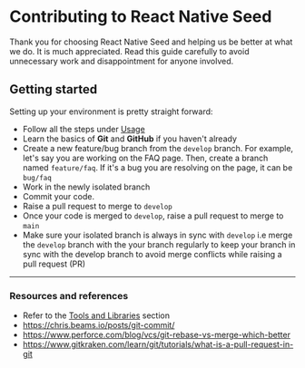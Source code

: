 # Contributing to React Native Seed

Thank you for choosing React Native Seed and helping us be better at what we do. It is much appreciated. Read this guide carefully to avoid unnecessary work and disappointment for anyone involved.

## Getting started

Setting up your environment is pretty straight forward:

- Follow all the steps under [Usage](https://github.com/rashtay/React_Native_Seed#usage)
- Learn the basics of **Git** and **GitHub** if you haven't already
- Create a new feature/bug branch from the `develop` branch. For example, let's say you are working on the FAQ page. Then, create a branch named `feature/faq`. If it's a bug you are resolving on the page, it can be `bug/faq`
- Work in the newly isolated branch
- Commit your code.
- Raise a pull request to merge to `develop`
- Once your code is merged to `develop`, raise a pull request to merge to `main`
- Make sure your isolated branch is always in sync with `develop` i.e merge the `develop` branch with the your branch regularly to keep your branch in sync with the develop branch to avoid merge conflicts while raising a pull request (PR)

---

### Resources and references

- Refer to the [Tools and Libraries](https://github.com/rashtay/React_Native_Seed#tools-and-libraries) section
- https://chris.beams.io/posts/git-commit/
- https://www.perforce.com/blog/vcs/git-rebase-vs-merge-which-better
- https://www.gitkraken.com/learn/git/tutorials/what-is-a-pull-request-in-git
